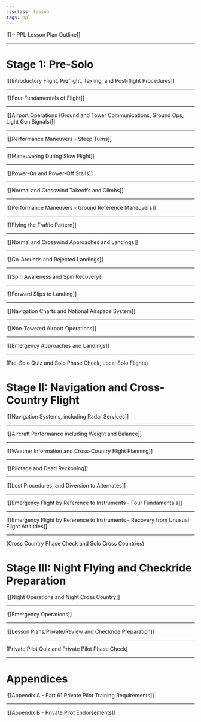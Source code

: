 ```yaml
---
cssclass: lesson
tags: ppl
---
```

![[~ PPL Lesson Plan Outline]]

----

# Stage 1: Pre-Solo
![[Introductory Flight, Preflight, Taxiing, and Post-flight Procedures]]

----

![[Four Fundamentals of Flight]]

----

![[Airport Operations (Ground and Tower Communications, Ground Ops, Light Gun Signals)]]

----

![[Performance Maneuvers - Steep Turns]]

----

![[Maneuvering During Slow Flight]]

----

![[Power-On and Power-Off Stalls]]

----

![[Normal and Crosswind Takeoffs and Climbs]]

----

![[Performance Maneuvers - Ground Reference Maneuvers]]

----

![[Flying the Traffic Pattern]]

----

![[Normal and Crosswind Approaches and Landings]]

----

![[Go-Arounds and Rejected Landings]]

----

![[Spin Awareness and Spin Recovery]]

----

![[Forward Slips to Landing]]

----

![[Navigation Charts and National Airspace System]]

----

![[Non-Towered Airport Operations]]

----

![[Emergency Approaches and Landings]]

----


(Pre-Solo Quiz and Solo Phase Check, Local Solo Flights)

# Stage II: Navigation and Cross-Country Flight
![[Navigation Systems, including Radar Services]]

----

![[Aircraft Performance including Weight and Balance]]

----

![[Weather Information and Cross-Country Flight Planning]]

----

![[Pilotage and Dead Reckoning]]

----

![[Lost Procedures, and Diversion to Alternates]]

----

![[Emergency Flight by Reference to Instruments - Four Fundamentals]]

----

![[Emergency Flight by Reference to Instruments - Recovery from Unusual Flight Attitudes]]

----

(Cross Country Phase Check and Solo Cross Countries)

# Stage III: Night Flying and Checkride Preparation
![[Night Operations and Night Cross Country]]

----

![[Emergency Operations]]

----

![[Lesson Plans/Private/Review and Checkride Preparation]]

----

(Private Pilot Quiz and Private Pilot Phase Check)


----

# Appendices
![[Appendix A - Part 61 Private Pilot Training Requirements]]

----

![[Appendix B - Private Pilot Endorsements]]